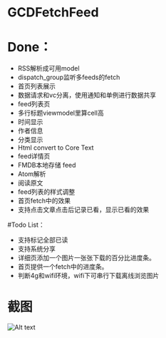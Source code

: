 # GCDFetchFeed

# Done：
* RSS解析成可用model
* dispatch_group监听多feeds的fetch
* 首页列表展示
* 数据请求和vc分离，使用通知和单例进行数据共享
* feed列表页
* 多行标题viewmodel里算cell高
* 时间显示
* 作者信息
* 分类显示
* Html convert to Core Text
* feed详情页
* FMDB本地存储 feed
* Atom解析
* 阅读原文
* feed列表的样式调整
* 首页fetch中的效果
* 支持点击文章点击后记录已看，显示已看的效果

#Todo List：
* 支持标记全部已读
* 支持系统分享
* 详细页添加一个图片一张张下载的百分比进度条。
* 首页提供一个fetch中的进度条。
* 判断4g和wifi环境，wifi下可串行下载离线浏览图片

# 截图
![Alt text](http://ww2.sinaimg.cn/mw1024/681101d0jw1f08irq9qczj20yi1pcwjp.jpg)
